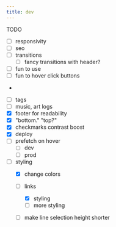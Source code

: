 ```yaml
---
title: dev
---
```


TODO

- [ ] responsivity
- [ ] seo
- [ ] transitions
  - [ ] fancy transitions with header?
- [ ] fun to use
- [ ] fun to hover click buttons
-
- [ ] tags
- [ ] music, art logs
- [x] footer for readability
- [x] "bottom." "top?"
- [x] checkmarks contrast boost
- [x] deploy
- [ ] prefetch on hover
  - [ ] dev
  - [ ] prod
- [ ] styling
  - [x] change colors
  - [ ] links
    - [x] styling
    - [ ] more styling
  - [ ] make line selection height shorter

